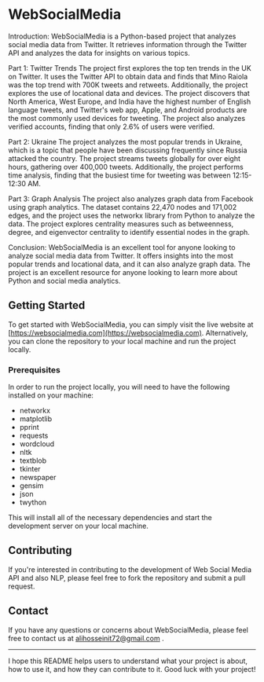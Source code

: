 
# WebSocialMedia
Introduction:
WebSocialMedia is a Python-based project that analyzes social media data from Twitter. It retrieves information through the Twitter API and analyzes the data for insights on various topics.

Part 1: Twitter Trends
The project first explores the top ten trends in the UK on Twitter. It uses the Twitter API to obtain data and finds that Mino Raiola was the top trend with 700K tweets and retweets. Additionally, the project explores the use of locational data and devices. The project discovers that North America, West Europe, and India have the highest number of English language tweets, and Twitter's web app, Apple, and Android products are the most commonly used devices for tweeting. The project also analyzes verified accounts, finding that only 2.6% of users were verified.

Part 2: Ukraine
The project analyzes the most popular trends in Ukraine, which is a topic that people have been discussing frequently since Russia attacked the country. The project streams tweets globally for over eight hours, gathering over 400,000 tweets. Additionally, the project performs time analysis, finding that the busiest time for tweeting was between 12:15-12:30 AM.

Part 3: Graph Analysis
The project also analyzes graph data from Facebook using graph analytics. The dataset contains 22,470 nodes and 171,002 edges, and the project uses the networkx library from Python to analyze the data. The project explores centrality measures such as betweenness, degree, and eigenvector centrality to identify essential nodes in the graph.

Conclusion:
WebSocialMedia is an excellent tool for anyone looking to analyze social media data from Twitter. It offers insights into the most popular trends and locational data, and it can also analyze graph data. The project is an excellent resource for anyone looking to learn more about Python and social media analytics.


## Getting Started

To get started with WebSocialMedia, you can simply visit the live website at [https://websocialmedia.com](https://websocialmedia.com). Alternatively, you can clone the repository to your local machine and run the project locally.

### Prerequisites

In order to run the project locally, you will need to have the following installed on your machine:

- networkx
- matplotlib
- pprint
- requests
- wordcloud
- nltk
- textblob
- tkinter
- newspaper
- gensim
- json
- twython

This will install all of the necessary dependencies and start the development server on your local machine.


## Contributing

If you're interested in contributing to the development of Web Social Media API and also NLP, please feel free to fork the repository and submit a pull request.

## Contact

If you have any questions or concerns about WebSocialMedia, please feel free to contact us at alihosseinit72@gmail.com .

---

I hope this README helps users to understand what your project is about, how to use it, and how they can contribute to it. Good luck with your project!





